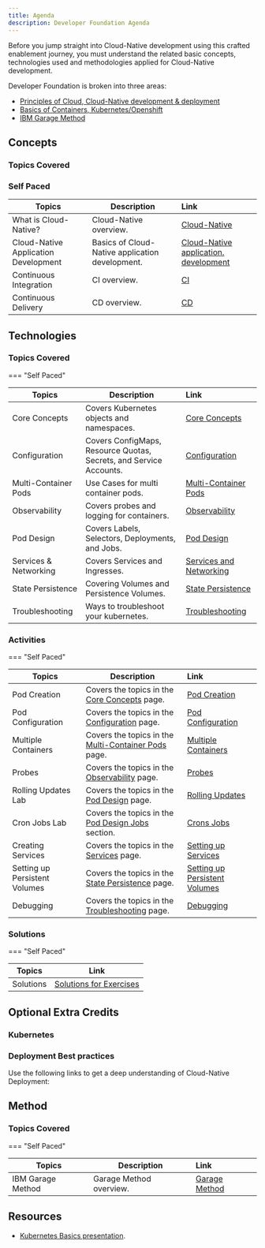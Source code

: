 ```yaml
---
title: Agenda
description: Developer Foundation Agenda
---
```

<!--- cSpell:ignore ICPA openshiftconsole Theia userid toolset crwexposeservice gradlew bluemix ocinstall Mico crwopenlink crwopenapp swaggerui gitpat gituser  buildconfig yourproject wireframe devenvsetup viewapp crwopenlink  atemplatized rtifactoryurlsetup Kata Koda configmap Katacoda checksetup cndp katacoda checksetup Linespace igccli regcred REPLACEME Tavis pipelinerun openshiftcluster invokecloudshell cloudnative sampleapp bwoolf hotspots multicloud pipelinerun Sricharan taskrun Vadapalli Rossel REPLACEME cloudnativesampleapp artifactoryuntar untar Hotspot devtoolsservices Piyum Zonooz Farr Kamal Arora Laszewski  Roadmap roadmap Istio Packt buildpacks automatable ksonnet jsonnet targetport podsiks SIGTERM SIGKILL minikube apiserver multitenant kubelet multizone Burstable checksetup handson  stockbffnode codepatterns devenvsetup newwindow preconfigured cloudantcredentials apikey Indexyaml classname  errorcondition tektonpipeline gradlew gitsecret viewapp cloudantgitpodscreen crwopenlink cdply crwopenapp -->

Before you jump straight into Cloud-Native development using this crafted enablement journey, you must understand the related basic concepts, technologies used and methodologies applied for Cloud-Native development.

Developer Foundation is broken into three areas:

- [Principles of Cloud, Cloud-Native development & deployment](#concepts)
- [Basics of Containers, Kubernetes/Openshift](#technologies)
- [IBM Garage Method]("#method")

## Concepts
### Topics Covered

### Self Paced

| Topics                          | Description         | Link                                                             |
| --------------------------------| ------------------  |:-----------------------------------------------------------------|
| What is Cloud-Native? | Cloud-Native overview. | [Cloud-Native](cloud-native-overview/)                         |
| Cloud-Native Application Development  | Basics of Cloud-Native application development. | [Cloud-Native application. development](cloud-native-app-dev/) |
| Continuous Integration | CI overview. | [CI](../developer-intermediate/continuous-integration/)          |
| Continuous Delivery | CD overview. | [CD](../developer-intermediate/continuous-delivery/)             |


## Technologies
### Topics Covered

=== "Self Paced"

| Topics                          | Description         | Link                                               |
| --------------------------------| ------------------  |:---------------------------------------------------|
| Core Concepts | Covers Kubernetes objects and namespaces. | [Core Concepts](k8s-core-concepts)                 |
| Configuration | Covers ConfigMaps, Resource Quotas, Secrets, and Service Accounts. | [Configuration](k8s-configuration)                 |
| Multi-Container Pods | Use Cases for multi container pods. | [Multi-Container Pods](k8s-multi-container-pods)   |
| Observability | Covers probes and logging for containers. | [Observability](k8s-observability)                 |
| Pod Design | Covers Labels, Selectors, Deployments, and Jobs. | [Pod Design](k8s-pod-design)                       |
| Services & Networking | Covers Services and Ingresses.  | [Services and Networking](k8s-services-networking) |
| State Persistence| Covering Volumes and Persistence Volumes. | [State Persistence](k8s-state-persistence)         |
| Troubleshooting | Ways to troubleshoot your kubernetes. | [Troubleshooting](k8s-troubleshooting)             |

### Activities

=== "Self Paced"

| Topics                          | Description         | Link                                                      |
| --------------------------------| ------------------  |:----------------------------------------------------------|
| Pod Creation | Covers the topics in the [Core Concepts](k8s-core-concepts) page. | [Pod Creation](activities/labs/lab1)                   |
| Pod Configuration | Covers the topics in the [Configuration](k8s-configuration) page. | [Pod Configuration](activities/labs/lab2)              |
| Multiple Containers | Covers the topics in the [Multi-Container Pods](k8s-multi-container-pods) page. | [Multiple Containers](activities/labs/lab3)            |
| Probes | Covers the topics in the [Observability](k8s-observability) page. | [Probes](activities/labs/lab4)                         |
| Rolling Updates Lab | Covers the topics in the [Pod Design](k8s-pod-design) page.  | [Rolling Updates](activities/labs/lab6)                |
| Cron Jobs Lab | Covers the topics in the [Pod Design Jobs](k8s-pod-design#jobs-and-cronjobs) section. | [Crons Jobs](activities/labs/lab7)                     |
| Creating Services | Covers the topics in the [Services](k8s-services-networking) page. | [Setting up Services](activities/labs/lab8)            |
| Setting up Persistent Volumes | Covers the topics in the [State Persistence](k8s-state-persistence) page. | [Setting up Persistent Volumes](activities/labs/lab10) |
| Debugging | Covers the topics in the [ Troubleshooting](k8s-troubleshooting) page. | [Debugging](activities/labs/lab5)                      |

### Solutions

=== "Self Paced"

| Topics                          | Link        |
| --------------------------------| ------------|
| Solutions | [Solutions for Exercises](activities/labs/solutions) |



## Optional Extra Credits
### Kubernetes
<ActivationPage content="kubernetes" tileColor="bx--article-card--ibm">
</ActivationPage>

### Deployment Best practices
Use the following links to get a deep understanding of Cloud-Native Deployment:
<ActivationPage content="cndp">
</ActivationPage>

## Method
### Topics Covered


=== "Self Paced"

| Topics                          | Description         | Link        |
| --------------------------------| ------------------  |:----------- |
| IBM Garage Method | Garage Method overview. | [Garage Method](../garage-development/) |


## Resources
- [Kubernetes Basics presentation](../slides/03-Kubernetes-Basics.pdf).
